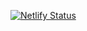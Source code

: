 [![Netlify Status](https://api.netlify.com/api/v1/badges/d14ad9bc-be9f-4fc0-90fc-a574c9e2a0d0/deploy-status)](https://app.netlify.com/sites/flerouwu/deploys)
